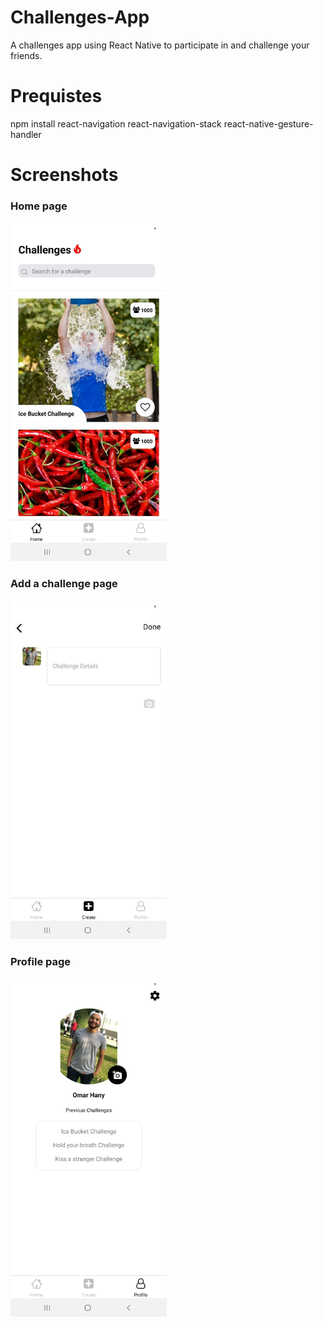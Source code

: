 # Challenges-App
A challenges app using React Native to participate in and challenge your friends. 

# Prequistes
npm install react-navigation react-navigation-stack react-native-gesture-handler

# Screenshots
### Home page
<img src='Screenshots/Home.jpg' width="250" >

### Add a challenge page
<img src='Screenshots/ChallengeUpload.jpg' width="250" >

### Profile page
<img src='Screenshots/Profile.jpg' width="250" >
